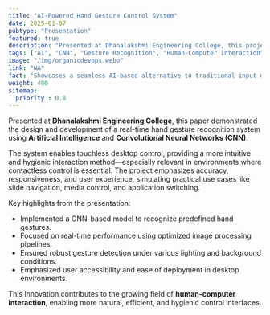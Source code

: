 ```yaml
---
title: "AI-Powered Hand Gesture Control System"
date: 2025-01-07
pubtype: "Presentation"
featured: true
description: "Presented at Dhanalakshmi Engineering College, this project showcases the use of AI and CNN for real-time, touchless desktop interaction through hand gestures."
tags: ["AI", "CNN", "Gesture Recognition", "Human-Computer Interaction", "Touchless Control"]
image: "/img/organicdevops.webp"
link: "NA"
fact: "Showcases a seamless AI-based alternative to traditional input devices."
weight: 400
sitemap:
  priority : 0.8
---
```


Presented at **Dhanalakshmi Engineering College**, this paper demonstrated the design and development of a real-time hand gesture recognition system using **Artificial Intelligence** and **Convolutional Neural Networks (CNN)**.

The system enables touchless desktop control, providing a more intuitive and hygienic interaction method—especially relevant in environments where contactless control is essential. The project emphasizes accuracy, responsiveness, and user experience, simulating practical use cases like slide navigation, media control, and application switching.

Key highlights from the presentation:

- Implemented a CNN-based model to recognize predefined hand gestures.
- Focused on real-time performance using optimized image processing pipelines.
- Ensured robust gesture detection under various lighting and background conditions.
- Emphasized user accessibility and ease of deployment in desktop environments.

This innovation contributes to the growing field of **human-computer interaction**, enabling more natural, efficient, and hygienic control interfaces.
